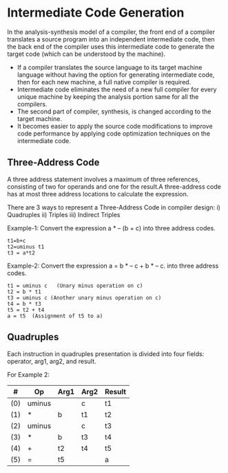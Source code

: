 # Intermediate Code Generation

In the analysis-synthesis model of a compiler, the front end of a compiler translates a source program into an independent intermediate code, then the back end of the compiler uses this intermediate code to generate the target code (which can be understood by the machine).

- If a compiler translates the source language to its target machine language without having the option for generating intermediate code, then for each new machine, a full native compiler is required.
- Intermediate code eliminates the need of a new full compiler for every unique machine by keeping the analysis portion same for all the compilers.
- The second part of compiler, synthesis, is changed according to the target machine.
- It becomes easier to apply the source code modifications to improve code performance by applying code optimization techniques on the intermediate code.

## Three-Address Code
A three address statement involves a maximum of three references, consisting of two for operands and one for the result.A three-address code has at most three address locations to calculate the expression. 

There are 3 ways to represent a Three-Address Code in compiler design: 
i) Quadruples
ii) Triples
iii) Indirect  Triples

Example-1: Convert the expression a * – (b + c) into three address codes.

```
t1=b+c
t2=uminus t1
t3 = a*t2

```

Example-2: Convert the expression a = b * – c + b * – c.  into three address codes.
```
t1 = uminus c   (Unary minus operation on c)
t2 = b * t1 
t3 = uminus c (Another unary minus operation on c)
t4 = b * t3 
t5 = t2 + t4 
a = t5  (Assignment of t5 to a)
```



## Quadruples
Each instruction in quadruples presentation is divided into four fields: operator, arg1, arg2, and result.

For Example 2:

|#|Op|Arg1|Arg2|Result|
|-|-|-|-|-|
|(0)|uminus||c|t1|
|(1)|*|b|t1|t2|
|(2)|uminus||c|t3|
|(3)|*|b|t3|t4|
|(4)|+|t2|t4|t5|
|(5)|=|t5||a|






